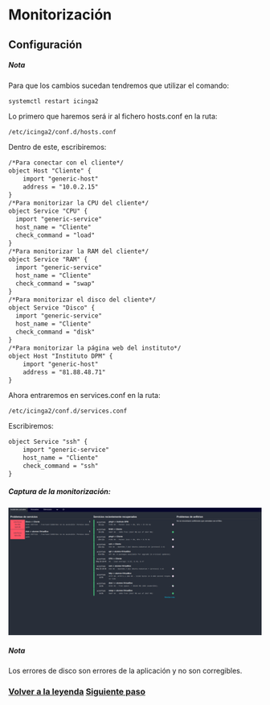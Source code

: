 # Monitorización
## Configuración
##### Nota
Para que los cambios sucedan tendremos que utilizar el comando:
```
systemctl restart icinga2
```
Lo primero que haremos será ir al fichero hosts.conf en la ruta:
```
/etc/icinga2/conf.d/hosts.conf
```
Dentro de este, escribiremos:
```
/*Para conectar con el cliente*/
object Host "Cliente" {
    import "generic-host"
    address = "10.0.2.15"
}
/*Para monitorizar la CPU del cliente*/
object Service "CPU" {
  import "generic-service"
  host_name = "Cliente"
  check_command = "load"
}
/*Para monitorizar la RAM del cliente*/
object Service "RAM" {
  import "generic-service"
  host_name = "Cliente"
  check_command = "swap"
}
/*Para monitorizar el disco del cliente*/
object Service "Disco" {
  import "generic-service"
  host_name = "Cliente"
  check_command = "disk"
}
/*Para monitorizar la página web del instituto*/
object Host "Instituto DPM" {
    import "generic-host"
    address = "81.88.48.71"
}
```
Ahora entraremos en services.conf en la ruta:
```
/etc/icinga2/conf.d/services.conf
```
Escribiremos:
```
object Service "ssh" {
    import "generic-service"
    host_name = "Cliente"
    check_command = "ssh"
}
```
##### Captura de la monitorización:
![Imagen1](imagenes/monitorizacion.png)
##### Nota
Los errores de disco son errores de la aplicación y no son corregibles. 

### [Volver a la leyenda](../leyenda.md) [Siguiente paso](notificacion.md)